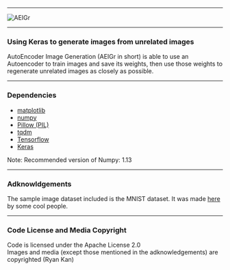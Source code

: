 ***
![AEIGr](https://user-images.githubusercontent.com/25820201/37238491-4dfdb8b8-2462-11e8-8e09-4866f4afae93.png)
***

### Using Keras to generate images from unrelated images
AutoEncoder Image Generation (AEIGr in short) is able to use an Autoencoder to train images and save its weights, then use those weights to regenerate unrelated images as closely as possible.
***
### Dependencies

* [matplotlib](https://matplotlib.org/)
* [numpy](http://www.numpy.org/)
* [Pillow (PIL)](https://pillow.readthedocs.io/en/latest/)
* [tqdm](https://pypi.python.org/pypi/tqdm)
* [Tensorflow](https://www.tensorflow.org/install/)
* [Keras](https://keras.io/#installation)

Note: Recommended version of Numpy: 1.13

***
### Adknowldgements
The sample image dataset included is the MNIST dataset.
It was made [here](http://yann.lecun.com/exdb/mnist/) by some cool people.
***
### Code License and Media Copyright

Code is licensed under the Apache License 2.0  
Images and media (except those mentioned in the adknowledgements) are copyrighted (Ryan Kan)

